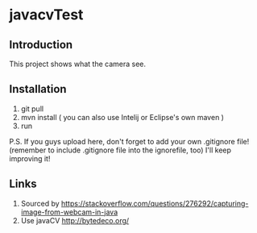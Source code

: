 # javacvTest
## Introduction

This project shows what the camera see.

## Installation

1. git pull
2. mvn install ( you can also use Intelij or Eclipse's own maven )
3. run

P.S. If you guys upload here, don't forget to add your own .gitignore file!(remember to include .gitignore file into the ignorefile, too)
I'll keep improving it!

## Links
1. Sourced by 
https://stackoverflow.com/questions/276292/capturing-image-from-webcam-in-java
2. Use javaCV 
http://bytedeco.org/